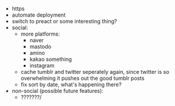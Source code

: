 * https
* automate deployment
* switch to preact or some interesting thing?
* social:
  * more platforms:
    * naver
    * mastodo
    * amino
    * kakao something
    * instagram
  * cache tumblr and twitter seperately again, since twitter is so overwhelming it pushes out the good tumblr posts
  * fix sort by date, what's happening there?
* non-social (possible future features):
  * ???????/
